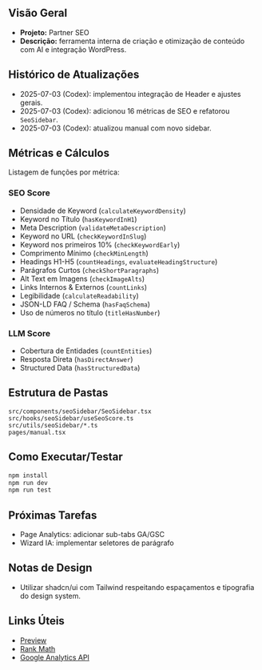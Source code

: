 ## Visão Geral
- **Projeto:** Partner SEO
- **Descrição:** ferramenta interna de criação e otimização de conteúdo com AI e integração WordPress.

## Histórico de Atualizações
- 2025-07-03 (Codex): implementou integração de Header e ajustes gerais.
- 2025-07-03 (Codex): adicionou 16 métricas de SEO e refatorou `SeoSidebar`.
- 2025-07-03 (Codex): atualizou manual com novo sidebar.

## Métricas e Cálculos
Listagem de funções por métrica:

### SEO Score
- Densidade de Keyword (`calculateKeywordDensity`)
- Keyword no Título (`hasKeywordInH1`)
- Meta Description (`validateMetaDescription`)
- Keyword no URL (`checkKeywordInSlug`)
- Keyword nos primeiros 10% (`checkKeywordEarly`)
- Comprimento Mínimo (`checkMinLength`)
- Headings H1-H5 (`countHeadings`, `evaluateHeadingStructure`)
- Parágrafos Curtos (`checkShortParagraphs`)
- Alt Text em Imagens (`checkImageAlts`)
- Links Internos & Externos (`countLinks`)
- Legibilidade (`calculateReadability`)
- JSON-LD FAQ / Schema (`hasFaqSchema`)
- Uso de números no título (`titleHasNumber`)

### LLM Score
- Cobertura de Entidades (`countEntities`)
- Resposta Direta (`hasDirectAnswer`)
- Structured Data (`hasStructuredData`)

## Estrutura de Pastas
```
src/components/seoSidebar/SeoSidebar.tsx
src/hooks/seoSidebar/useSeoScore.ts
src/utils/seoSidebar/*.ts
pages/manual.tsx
```

## Como Executar/Testar
```bash
npm install
npm run dev
npm run test
```

## Próximas Tarefas
- Page Analytics: adicionar sub-tabs GA/GSC
- Wizard IA: implementar seletores de parágrafo

## Notas de Design
- Utilizar shadcn/ui com Tailwind respeitando espaçamentos e tipografia do design system.

## Links Úteis
- [Preview](http://localhost:5173)
- [Rank Math](https://rankmath.com/kb/score-100-in-tests/)
- [Google Analytics API](https://developers.google.com/analytics)
